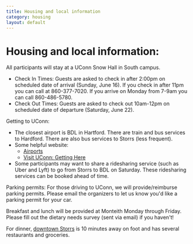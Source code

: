```yaml
---
title: Housing and local information
category: housing
layout: default
---
```


# Housing and local information: 

All participants will stay at a UConn Snow Hall in South campus. 
* Check In Times: Guests are asked to check in after 2:00pm on scheduled date of arrival (Sunday, June 16). 
  If you check in after 11pm you can call at 860-377-7020.
  If you arrive on Monday from 7-9am you can call 860-486-5780.
* Check Out Times: Guests are asked to check out 10am-12pm on scheduled date of departure (Saturday, June 22).


Getting to UConn:
* The closest airport is BDL in Hartford. There are train and bus services to Hardford. There are also bus services to Storrs (less frequent). 
* Some helpful website: 
    * [Airports](https://transpo.uconn.edu/airports/)
    * [Visit UConn: Getting Here](https://partnerships.global.uconn.edu/visit-uconn-global/visit-uconn-getting-here/)
* Some participants may want to share a ridesharing service (such as Uber and Lyft) to go from Storrs to BDL on Saturday. These ridesharing services can be booked ahead of time.

Parking permits: For those driving to UConn, we will provide/reimburse parking permits. Please email the organizers to let us know you'd like a parking permit for your car.


Breakfast and lunch will be provided at Monteith Monday through Friday. Please fill out the dietary needs survey (sent via email) if you haven't!

For dinner, [downtown Storrs](https://www.downtownstorrs.org) is 10 minutes away on foot​ and has several restaurants and groceries. 
